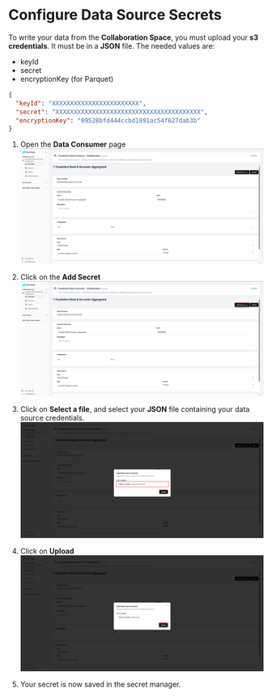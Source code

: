 # Configure Data Source Secrets

To write your data from the **Collaboration Space**, you must upload your **s3 credentials**.
It must be in a **JSON** file.
The needed values are:

- keyId
- secret
- encryptionKey (for Parquet)

```json
{
  "keyId": "XXXXXXXXXXXXXXXXXXXXXXXX",
  "secret": "XXXXXXXXXXXXXXXXXXXXXXXXXXXXXXXXXXXXXXXX",
  "encryptionKey": "09528bfd444ccbd1891ac54f627dab3b"
}
```

1. Open the **Data Consumer** page
   ![screenshot of data Consumer](img/34_configure_data_consumer.png)

2. Click on the **Add Secret**
   ![screenshot of data Consumer](img/34_configure_data_consumer_secret.png)

3. Click on **Select a file**, and select your **JSON** file containing your data source credentials.
   ![screenshot of administration](img/23_upload_secret_dataConsumer.png)

4. Click on **Upload**
   ![screenshot of administration](img/data_Consumer_secret_file_selected.png)

5. Your secret is now saved in the secret manager.
